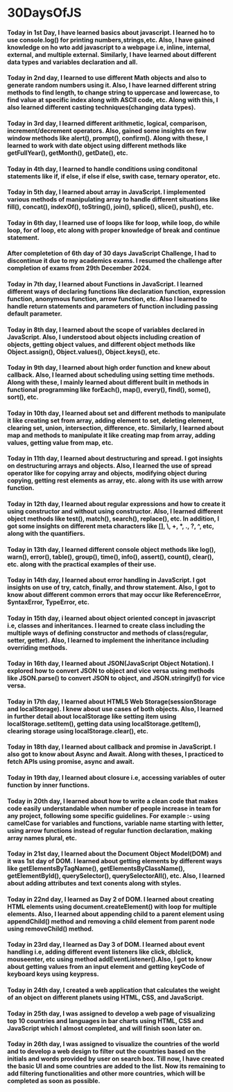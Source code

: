 # 30DaysOfJS
<!--Source of my study: https://30dayjavascript.js.org/ --> 

<!-- 01-Day -->
<h4>
Today in 1st Day, I have learned basics about javascript. I learned ho to use console.log() for printing numbers,strings,etc. Also, I have gained knowledge on ho wto add javascript to a webpage i.e, inline, internal, external, and multiple external. Similarly, I have learned about different data types and variables declaration and all. 
</h4>

<!-- 02-Day -->
<h4>
Today in 2nd day, I learned to use different Math objects and also to generate random numbers using it. Also, I have learned different string methods to find length, to change string to uppercase and lowercase, to find value at specific index along with ASCII code, etc. Along with this, I also learned different casting techniques(changing data types). 
</h4>

<!-- 03-Day -->
<h4>
Today in 3rd day, I learned different arithmetic, logical, comparison, increment/decrement operators. Also, gained some insights on few window methods like alert(), prompt(), confirm(). Along with these, I learned to work with date object using different methods like getFullYear(), getMonth(), getDate(), etc.
</h4>

<!-- 04-Day -->
<h4>
Today in 4th day, I learned to handle conditions using conditonal statements like if, if else, if else if else, swith case, ternary operator, etc. 
</h4>

<!-- 05-Day -->
<h4>
Today in 5th day, I learned about array in JavaScript. I implemented various methods of manipulating array to handle different situations like fill(), concat(), indexOf(), toString(), join(), splice(), slice(), push(), etc.
</h4>

<!-- 06-Day -->
<h4>
Today in 6th day, I learned use of loops like for loop, while loop, do while loop, for of loop, etc along with proper knowledge of break and continue statement.
</h4>

<!-- Reason of Discontinuity -->
<h4>
After completetion of 6th day of 30 days JavaScript Challenge, I had to discontinue it due to my academics exams. I resumed the challenge after completion of exams from 29th December 2024.
</h4>

<!-- 07-Day -->
<h4>
Today in 7th day, I learned about Functions in JavaScript. I learned different ways of declaring functions like declaration function, expression function, anonymous function, arrow function, etc. Also I learned to handle return statements and parameters of function including passing default parameter.
</h4>

<!-- 08-Day -->
<h4>
Today in 8th day, I learned about the scope of variables declared in JavaScript. Also, I  understood about objects including creation of objects, getting object values, and different object methods like Object.assign(), Object.values(), Object.keys(), etc.
</h4>

<!-- 09-Day -->
<h4>
Today in 9th day, I learned about high order function and knew about callback. Also, I learned about scheduling using setting time methods. Along with these, I mainly learned about different built in methods in functional programming like forEach(), map(), every(), find(), some(), sort(), etc.
</h4>

<!-- 10-Day -->
<h4>
Today in 10th day, I learned about set and different methods to manipulate it like creating set from array, adding element to set, deleting element, clearing set, union, intersection, difference, etc. Similarly, I learned about map and methods to manipulate it like creating map from array, adding values, getting value from map, etc.
</h4>

<!-- 11-Day -->
<h4>
Today in 11th day, I learned about destructuring and spread. I got insights on destructuring arrays and objects. Also, I learned the use of spread operator like for copying array and objects, modifying object during copying, getting rest elements as array, etc. along with its use with arrow function.
</h4>

<!-- 12-Day -->
<h4>
Today in 12th day, I learned about regular expressions and how to create it using constructor and without using constructor. Also, I learned different object methods like test(), match(), search(), replace(), etc. In addition, I got some insights on different meta characters like [], \, +, *, ., ?, ^, etc, along with the quantifiers. 
</h4>

<!-- 13-Day -->
<h4>
Today in 13th day, I learned different console object methods like log(), warn(), error(), table(), group(), time(), info(), assert(), count(), clear(), etc. along with the practical examples of their use.
</h4>

<!-- 14-Day -->
<h4>
Today in 14th day, I learned about error handling in JavaScript. I got insights on use of try, catch, finally, and throw statement. Also, I got to know about different common errors that may occur like ReferenceError, SyntaxError, TypeError, etc.
</h4>

<!-- 15-Day -->
<h4>
Today in 15th day, i learned about object oriented concept in javascript i.e, classes and inheritances. I learned to create class including the multiple ways of defining constructor and methods of class(regular, setter, getter). Also, I learned to implement the inheritance including overriding methods.
</h4>

<!-- 16-Day -->
<h4>
Today in 16th day, I learned about JSON(JavaScript Object Notation). I explored how to convert JSON to object and vice versa using methods like JSON.parse() to convert JSON to object, and JSON.stringify() for vice versa.
</h4>

<!-- 17-Day -->
<h4>
Today in 17th day, I learned about HTML5 Web Storage(sessionStorage and localStorage). I knew about use cases of both objects. Also, I learned in further detail about localStorage like setting item using localStorage.setItem(), getting data using localStorage.getItem(), clearing storage using localStorage.clear(), etc.
</h4>

<!-- 18-Day -->
<h4>
Today in 18th day, I learned about callback and promise in JavaScript. I also got to know about Async and Await. Along with theses, I practiced to fetch APIs using promise, async and await.
</h4>

<!-- 19-Day -->
<h4>
Today in 19th day, I learned about closure i.e, accessing variables of outer function by inner functions.
</h4>

<!-- 20-Day -->
<h4>
Today in 20th day, I learned about how to write a clean code that makes code easily understandable when number of people increase in team for any project, following some specific guidelines. For example :- using camelCase for variables and functions, variable name starting with letter, using arrow functions instead of regular function declaration, making array names plural, etc.
</h4>

<!-- 21-Day -->
<h4>
Today in 21st day, I learned about the Document Object Model(DOM) and it was 1st day of DOM. I learned about getting elements by different ways like getElementsByTagName(), getElementsByClassName(), getElementById(), querySelector(), querySelectorAll(), etc. Also, I learned about adding attributes and text conents along with styles.
</h4>

<!-- 22-Day -->
<h4>
Today in 22nd day, I learned as Day 2 of DOM. I learned about creating HTML elements using document.createElement() with loop for multiple elements. Also, I learned about appending child to a parent element using appendChild() method and removing a child element from parent node using removeChild() method.
</h4>

<!-- 23-Day -->
<h4>
Today in 23rd day, I learned as Day 3 of DOM. I learned about event handling i.e, adding different event listeners like click, dblclick, mouseenter, etc using method addEventListener().Also, I got to know about getting values from an input element and getting keyCode of keyboard keys using keypress.
</h4>

<!-- 24-Day -->
<h4>
Today in 24th day, I created a web application that calculates the weight of an object on different planets using HTML, CSS, and JavaScript.
</h4>

<!-- 25-Day -->
<h4>
Today in 25th day, I was assigned to develop a web page of visualizing top 10 countries and languages in bar charts using HTML, CSS and JavaScript which I almost completed, and will finish soon later on.
</h4>

<!-- 26-Day -->
<h4>
Today in 26th day, I was assigned to visualize the countries of the world and to develop a web design to filter out the countries based on the initials and words provided by user on search box. Till now, I have created the basic UI and some countries are added to the list. Now its remaining to add filtering functionalities and other more countries, which will be completed as soon as possible.
</h4>